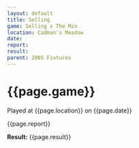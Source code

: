 ```yaml
---
layout: default
title: Selling
game: Selling v The Min
location: Cadman's Meadow
date: 
report: 
result: 
parent: 2005 Fixtures
---
```


# {{page.game}}

Played at {{page.location}} on {{page.date}}

{{page.report}}

**Result:** {{page.result}}
